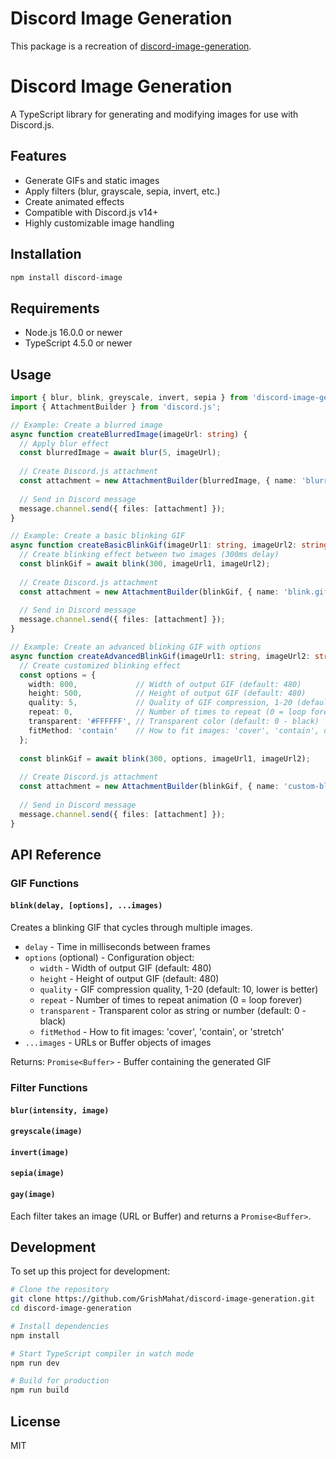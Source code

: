 # Discord Image Generation 
This package is a  recreation of [discord-image-generation](https://www.npmjs.com/package/discord-image-generation).

# Discord Image Generation

A TypeScript library for generating and modifying images for use with Discord.js.

## Features

- Generate GIFs and static images
- Apply filters (blur, grayscale, sepia, invert, etc.)
- Create animated effects
- Compatible with Discord.js v14+
- Highly customizable image handling

## Installation

```bash
npm install discord-image
```

## Requirements

- Node.js 16.0.0 or newer
- TypeScript 4.5.0 or newer

## Usage

```typescript
import { blur, blink, greyscale, invert, sepia } from 'discord-image-generation';
import { AttachmentBuilder } from 'discord.js';

// Example: Create a blurred image
async function createBlurredImage(imageUrl: string) {
  // Apply blur effect
  const blurredImage = await blur(5, imageUrl);
  
  // Create Discord.js attachment
  const attachment = new AttachmentBuilder(blurredImage, { name: 'blurred-image.png' });
  
  // Send in Discord message
  message.channel.send({ files: [attachment] });
}

// Example: Create a basic blinking GIF
async function createBasicBlinkGif(imageUrl1: string, imageUrl2: string) {
  // Create blinking effect between two images (300ms delay)
  const blinkGif = await blink(300, imageUrl1, imageUrl2);
  
  // Create Discord.js attachment
  const attachment = new AttachmentBuilder(blinkGif, { name: 'blink.gif' });
  
  // Send in Discord message
  message.channel.send({ files: [attachment] });
}

// Example: Create an advanced blinking GIF with options
async function createAdvancedBlinkGif(imageUrl1: string, imageUrl2: string) {
  // Create customized blinking effect
  const options = {
    width: 800,             // Width of output GIF (default: 480)
    height: 500,            // Height of output GIF (default: 480)
    quality: 5,             // Quality of GIF compression, 1-20 (default: 10, lower is better)
    repeat: 0,              // Number of times to repeat (0 = loop forever)
    transparent: '#FFFFFF', // Transparent color (default: 0 - black)
    fitMethod: 'contain'    // How to fit images: 'cover', 'contain', or 'stretch' (default: 'cover')
  };
  
  const blinkGif = await blink(300, options, imageUrl1, imageUrl2);
  
  // Create Discord.js attachment
  const attachment = new AttachmentBuilder(blinkGif, { name: 'custom-blink.gif' });
  
  // Send in Discord message
  message.channel.send({ files: [attachment] });
}
```

## API Reference

### GIF Functions

#### `blink(delay, [options], ...images)`

Creates a blinking GIF that cycles through multiple images.

- `delay` - Time in milliseconds between frames
- `options` (optional) - Configuration object:
  - `width` - Width of output GIF (default: 480)
  - `height` - Height of output GIF (default: 480)
  - `quality` - GIF compression quality, 1-20 (default: 10, lower is better)
  - `repeat` - Number of times to repeat animation (0 = loop forever)
  - `transparent` - Transparent color as string or number (default: 0 - black)
  - `fitMethod` - How to fit images: 'cover', 'contain', or 'stretch'
- `...images` - URLs or Buffer objects of images

Returns: `Promise<Buffer>` - Buffer containing the generated GIF

### Filter Functions

#### `blur(intensity, image)`
#### `greyscale(image)` 
#### `invert(image)`
#### `sepia(image)`
#### `gay(image)`

Each filter takes an image (URL or Buffer) and returns a `Promise<Buffer>`.

## Development

To set up this project for development:

```bash
# Clone the repository
git clone https://github.com/GrishMahat/discord-image-generation.git
cd discord-image-generation

# Install dependencies
npm install

# Start TypeScript compiler in watch mode
npm run dev

# Build for production
npm run build
```

## License

MIT 
